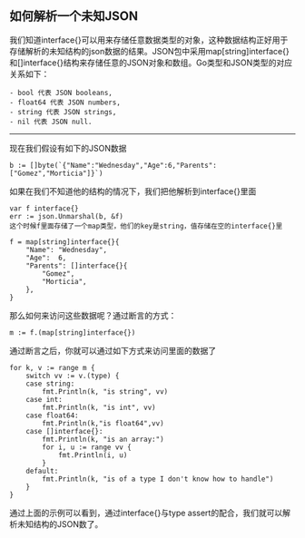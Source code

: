 ## 如何解析一个未知JSON

我们知道interface{}可以用来存储任意数据类型的对象，这种数据结构正好用于存储解析的未知结构的json数据的结果。JSON包中采用map[string]interface{}和[]interface{}结构来存储任意的JSON对象和数组。Go类型和JSON类型的对应关系如下：


```
- bool 代表 JSON booleans,
- float64 代表 JSON numbers,
- string 代表 JSON strings,
- nil 代表 JSON null.
```
----------------------------------------------


现在我们假设有如下的JSON数据


```
b := []byte(`{"Name":"Wednesday","Age":6,"Parents":["Gomez","Morticia"]}`)
```

如果在我们不知道他的结构的情况下，我们把他解析到interface{}里面


```
var f interface{}
err := json.Unmarshal(b, &f)
这个时候f里面存储了一个map类型，他们的key是string，值存储在空的interface{}里

f = map[string]interface{}{
    "Name": "Wednesday",
    "Age":  6,
    "Parents": []interface{}{
        "Gomez",
        "Morticia",
    },
}
```

那么如何来访问这些数据呢？通过断言的方式：


```
m := f.(map[string]interface{})
```

通过断言之后，你就可以通过如下方式来访问里面的数据了


```
for k, v := range m {
    switch vv := v.(type) {
    case string:
        fmt.Println(k, "is string", vv)
    case int:
        fmt.Println(k, "is int", vv)
    case float64:
        fmt.Println(k,"is float64",vv)
    case []interface{}:
        fmt.Println(k, "is an array:")
        for i, u := range vv {
            fmt.Println(i, u)
        }
    default:
        fmt.Println(k, "is of a type I don't know how to handle")
    }
}
```

通过上面的示例可以看到，通过interface{}与type assert的配合，我们就可以解析未知结构的JSON数了。